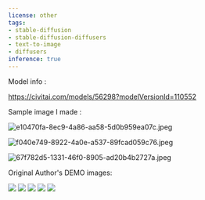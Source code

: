 ```yaml
---
license: other
tags:
- stable-diffusion
- stable-diffusion-diffusers
- text-to-image
- diffusers
inference: true
---
```

Model info :

https://civitai.com/models/56298?modelVersionId=110552

Sample image I made :

![e10470fa-8ec9-4a86-aa58-5d0b959ea07c.jpeg](https://cdn-uploads.huggingface.co/production/uploads/646c83c871d0c8a6e4455854/YR0728S9LOxUkSD5ev6hF.jpeg)

![f040e749-8922-4a0e-a537-89fcad059c76.jpeg](https://cdn-uploads.huggingface.co/production/uploads/646c83c871d0c8a6e4455854/opOQHXIMIDaaZR7qHbIvZ.jpeg)

![67f782d5-1331-46f0-8905-ad20b4b2727a.jpeg](https://cdn-uploads.huggingface.co/production/uploads/646c83c871d0c8a6e4455854/RurOwtsAOAsngW9BGlJHc.jpeg)


Original Author's DEMO images:

![](https://image.civitai.com/xG1nkqKTMzGDvpLrqFT7WA/49c5d898-0248-4a7e-8360-d6e34d875c9b/anim3.jpeg)
![](https://image.civitai.com/xG1nkqKTMzGDvpLrqFT7WA/d2a786b8-291f-4c74-b666-00061bfcfee9/00070-3329344844.jpeg)
![](https://image.civitai.com/xG1nkqKTMzGDvpLrqFT7WA/70b1387f-dec4-4db9-afb7-da3575982144/00073-3329344844.jpeg)
![](https://image.civitai.com/xG1nkqKTMzGDvpLrqFT7WA/270d462c-ae58-4e62-a867-1bb7eb037f96/00074-3329344844.jpeg)
![](https://image.civitai.com/xG1nkqKTMzGDvpLrqFT7WA/5c0eff57-036e-4b3c-b6d0-7bb5c4781ae6/00075-3329344844.jpeg)




